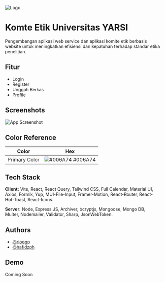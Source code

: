 
![Logo](https://dev-to-uploads.s3.amazonaws.com/uploads/articles/th5xamgrr6se0x5ro4g6.png)


# Komte Etik Universitas YARSI

Pengembangan aplikasi web service dan aplikasi komite etik berbasis website untuk meningkatkan efisiensi dan kepatuhan terhadap standar etika penelitian.



## Fitur

- Login
- Register
- Unggah Berkas
- Profile


## Screenshots

![App Screenshot](https://via.placeholder.com/468x300?text=App+Screenshot+Here)

## Color Reference

| Color             | Hex                                                                |
| ----------------- | ------------------------------------------------------------------ |
| Primary Color | ![#006A74](https://via.placeholder.com/10/006A74?text=+) #006A74 |



## Tech Stack

**Client:** Vite, React, React Query, Tailwind CSS, Full Calendar, Material UI, Axios, Formik, Yup, MUI-File-Input, Framer-Motion, React-Router, React-Hot-Toast, React-Icons.

**Server:** Node, Express JS, Archiver, bcryptjs, Mongoose, Mongo DB, Multer, Nodemailer, Validator, Sharp, JsonWebToken.


## Authors

- [@rioogp](https://www.github.com/rioogp)
- [@hafidzph](https://www.github.com/hafidzph)


## Demo

Coming Soon

